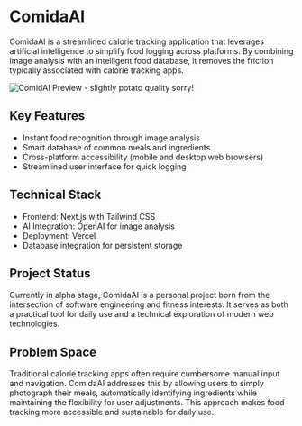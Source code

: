 
# ComidaAI

ComidaAI is a streamlined calorie tracking application that leverages artificial intelligence to simplify food logging across platforms. By combining image analysis with an intelligent food database, it removes the friction typically associated with calorie tracking apps.

![ComidAI Preview - slightly potato quality sorry!](https://github.com/user-attachments/assets/c4ed31a3-3839-43dd-abb3-6cbbe2e2f2b9)


## Key Features
- Instant food recognition through image analysis
- Smart database of common meals and ingredients
- Cross-platform accessibility (mobile and desktop web browsers)
- Streamlined user interface for quick logging

## Technical Stack
- Frontend: Next.js with Tailwind CSS
- AI Integration: OpenAI for image analysis
- Deployment: Vercel
- Database integration for persistent storage

## Project Status
Currently in alpha stage, ComidaAI is a personal project born from the intersection of software engineering and fitness interests. It serves as both a practical tool for daily use and a technical exploration of modern web technologies.

## Problem Space
Traditional calorie tracking apps often require cumbersome manual input and navigation. ComidaAI addresses this by allowing users to simply photograph their meals, automatically identifying ingredients while maintaining the flexibility for user adjustments. This approach makes food tracking more accessible and sustainable for daily use.
